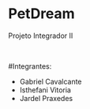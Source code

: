 # PetDream

Projeto Integrador II 

<br>

#Integrantes:

* Gabriel Cavalcante
* Isthefani Vitoria 
* Jardel Praxedes 
